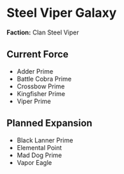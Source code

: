 # Steel Viper Galaxy
**Faction:** Clan Steel Viper
## Current Force
- Adder Prime
- Battle Cobra Prime
- Crossbow Prime
- Kingfisher Prime
- Viper Prime
## Planned Expansion
- Black Lanner Prime
- Elemental Point
- Mad Dog Prime
- Vapor Eagle
